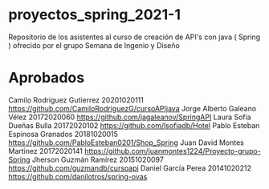 # proyectos_spring_2021-1
Repositorio de los asistentes al curso de creación de API's con java ( Spring ) ofrecido por el grupo Semana de Ingenio y Diseño

# Aprobados
Camilo Rodriguez Gutierrez 	    20201020111     https://github.com/CamiloRodriguezG/cursoAPIjava
Jorge Alberto Galeano Vélez	    20172020060     https://github.com/jagaleanov/SpringAPI
Laura Sofía Dueñas Bulla	20172020102     https://github.com/lsofiadb/Hotel
Pablo Esteban Espinosa Granados 	20181020015     https://github.com/PabloEsteban0201/Shop_Spring
Juan David Montes Martinez	    20172020141     https://github.com/juanmontes1224/Proyecto-grupo-Spring
Jherson Guzmán Ramírez      20151020097     https://github.com/guzmandb/cursoapi
Daniel García Perea 	20141020212     https://github.com/danilotros/spring-ovas